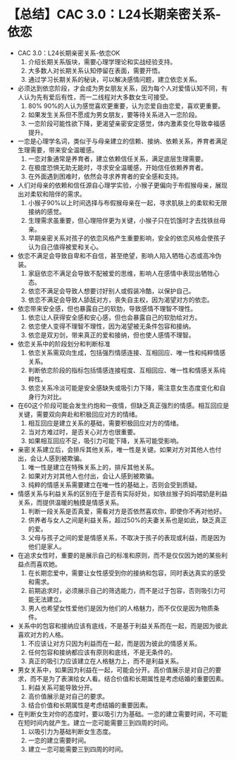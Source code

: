 # 【总结】CAC 3.0：L24长期亲密关系-依恋

-   CAC 3.0：L24长期亲密关系-依恋OK
    1.  介绍长期关系版块，需要心理学理论和实战经验支持。
    2.  大多数人对长期关系认知停留在表面，需要开悟。
    3.  通过学习长期关系的秘诀，可以解决感情问题，建立依恋关系。
-   必须达到依恋阶段，才会成为男女朋友关系，因为每个人对爱情认知不同，有人认为先有爱后有性，而一二线程对大多数女生可接受。
    1.  80% 90%的人认为感觉喜欢更重要，认为恋爱自由恋爱，喜欢更重要。
    2.  如果发生关系但不愿成为男女朋友，要等待关系进入一恋阶段。
    3.  一恋阶段可能性欲下降，更渴望亲密安定感觉，体内激素变化导致幸福感提升。
-   一恋是心理学名词，类似于与母亲建立的信赖、接纳、依赖关系，养育者满足生理需要，带来安全温暖感。
    1.  一恋对象通常是养育者，建立依赖信任关系，满足底层生理需要。
    2.  在极度恐惧无助无能时，寻求安全温暖感，开始信任依赖养育者。
    3.  在外面遇到困难时，依然会寻求养育者的安全感和支持。
-   人们对母亲的依赖和信任源自心理学实验，小猴子更偏向于布假猴母亲，展现出对柔软和陪伴的需求。
    1.  小猴子90%以上时间选择与布假猴母亲在一起，寻求肌肤上的柔软和无限接纳的感觉。
    2.  生理需求虽重要，但心理陪伴更为关键，小猴子只在饥饿时才去找铁丝母亲。
    3.  早期亲密关系对孩子的依恋风格产生重要影响，安全的依恋风格会使孩子认为自己值得被爱和关心。
-   依恋不满足会导致自卑和不自信，甚至绝望，影响人陷入牺牲心态或高冷伪装。
    1.  家庭依恋不满足会导致不配被爱的思维，影响人在感情中表现出牺牲心态。
    2.  依恋不满足会导致人想要讨好别人或假装冷酷，以保护自己。
    3.  依恋不满足会导致人舔舐对方，丧失自主权，因为渴望对方的依恋。
-   依恋带来安全感，但也暴露自己的软肋，导致感情不理智不理性。
    1.  依恋让人获得安全感和安心感，但也会暴露自己的软肋给对方。
    2.  依恋使人变得不理智不理性，因为渴望被无条件包容和接纳。
    3.  依恋是双刃剑，带来真正的爱和接纳，但也使人感情不理智。
-   依恋关系中的阶段划分和判断标准
    1.  依恋关系需双向生成，包括强烈情感连接、互相回应、唯一性和纯粹情感关系。
    2.  判断依恋阶段的指标包括情感连接程度、互相回应、唯一性和情感关系纯粹性。
    3.  依恋关系冷淡可能是安全感缺失或吸引力下降，需注意女生态度变化和自身行为对比。
-   在60这个阶段可能会发生约炮和一夜情，但缺乏真正强烈的情感。相互回应是关键，需要双向奔赴和积极回应对方的情绪。
    1.  相互回应是建立关系的基础，需要积极回应对方的情绪。
    2.  当对方难过时，是否关心对方也很重要。
    3.  如果相互回应不足，吸引力可能下降，关系可能受影响。
-   亲密关系建立后，会排斥其他关系，唯一性是关键。如果对方对其他人也付出，会让人感到被欺骗。
    1.  唯一性是建立在特殊关系上的，排斥其他关系。
    2.  如果对方对其他人也付出，会让人感到被欺骗。
    3.  纯粹的情感关系需要建立在唯一性的基础上，否则会受到质疑。
-   情感关系与利益关系的区别在于是否有实际好处，如铁丝猴子妈妈喂奶是利益关系，而提供温暖的触摸是情感关系。
    1.  判断一段关系是否真爱，需看对方是否依然喜欢你，即使你不再对他好。
    2.  供养者与女人之间是利益关系，超过50%的夫妻关系也是如此，缺乏真正的爱。
    3.  父母与孩子之间的爱是情感关系，不取决于孩子的表现或利益，而是因为他们是家人。
-   在追求女性时，重要的是展示自己的标准和原则，而不是仅仅因为她的某些利益点而喜欢她。
    1.  在长期恋爱中，需要让女性感受到你的接纳和包容，同时表达真实的感受和需求。
    2.  前期追求时，必须展示自己的筛选能力，而不是过于包容，否则吸引力可能无法建立。
    3.  男人也希望女性爱他们是因为他们的人格魅力，而不仅仅是因为物质条件。
-   关系中的包容和接纳应该有底线，不是基于利益关系而在一起，而是因为彼此喜欢对方的人格。
    1.  不应该让对方只因为利益而在一起，而是因为彼此的情感关系。
    2.  任何包容和接纳都应该有原则和底线，不是无条件的。
    3.  真正的吸引力应该建立在人格魅力上，而不是利益关系。
-   男女关系中，如果因为利益在一起，可能会分开。高价值展示是对自己的要求，而不是为了表演给女人看。结合价值和长期属性是考虑结婚的重要因素。
    1.  利益关系可能导致分开。
    2.  高价值展示是对自己的要求。
    3.  结合价值和长期属性是考虑结婚的重要因素。
-   在判断女生对你的态度时，要以吸引力为基础。一恋的建立需要时间，不可能在短时间内就产生。建立一恋可能需要三到四周的时间。
    1.  以吸引力为基础判断女生态度。
    2.  一恋的建立需要时间。
    3.  建立一恋可能需要三到四周的时间。